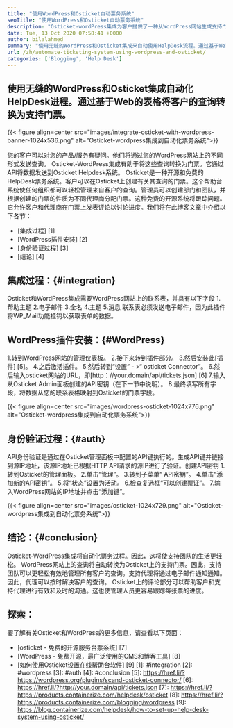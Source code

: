 ```yaml
---
title: "使用WordPress和Osticket自动票务系统" 
seoTitle: "使用WordPress和Osticket自动票务系统" 
description: "Osticket-wordPress集成为客户提供了一种从WordPress网站生成支持门票并从Osticket仪表板进行管理的方法。" 
date: Tue, 13 Oct 2020 07:58:41 +0000
author: bilalahmed
summary: "使用无缝的WordPress和Osticket集成来自动使用HelpDesk流程。通过基于Web的表格将客户的查询转换为支持门票。" 
url: /zh/automate-ticketing-system-using-wordpress-and-osticket/
categories: ['Blogging', 'Help Desk']
---
```


## 使用无缝的WordPress和Osticket集成自动化HelpDesk进程。通过基于Web的表格将客户的查询转换为支持门票。

{{< figure align=center src="images/integrate-osticket-with-wordpress-banner-1024x536.png" alt="Osticket-wordpress集成到自动化票务系统">}}

您的客户可以对您的产品/服务有疑问。他们将通过您的WordPress网站上的不同形式发送查询。 Osticket-WordPress集成有助于将这些查询转换为门票。它通过API将数据发送到Osticket Helpdesk系统。
Osticket是一种开源和免费的HelpDesk票务系统。客户可以在Osticket上创建有关其查询的门票。这个帮助台系统使任何组织都可以轻松管理来自客户的查询。管理员可以创建部门和团队，并根据创建的门票的性质为不同代理商分配门票。这种免费的开源系统将跟踪问题。它允许客户和代理商在门票上发表评论以讨论进度。我们将在此博客文章中介绍以下各节：
  * [集成过程] [1]
  * [WordPress插件安装] [2]
  * [身份验证过程] [3]
  * [结论] [4]

## 集成过程：{#integration}
Osticket和WordPress集成需要WordPress网站上的联系表，并具有以下字段
  1.帮助主题
  2.电子邮件
  3.全名
  4.主题
  5.消息
联系表必须发送电子邮件，因为此插件将WP_Mail功能挂钩以获取表单的数据。

## WordPress插件安装：{#WordPress}
  1.转到WordPress网站的管理仪表板。
  2.接下来转到插件部分。
  3.然后安装此[插件] [5]。
  4.之后激活插件。
  5.然后转到“设置”  - >“ osticket Connector”。
  6.然后输入osticket网站的URL，即[http：//your.domain/api/tickets.json] [6]
  7.输入从Osticket Admin面板创建的API密钥（在下一节中说明）。
  8.最终填写所有字段，将数据从您的联系表格映射到Osticket的门票字段。

{{< figure align=center src="images/wordpress-osticket-1024x776.png" alt="Osticket-wordpress集成到自动化票务系统">}}


## 身份验证过程：{#auth}
API身份验证是通过在Osticket管理面板中配置的API键执行的。生成API键并链接到源IP地址，该源IP地址已根据HTTP API请求的源IP进行了验证。创建API密钥
  1.转到Osticket的管理面板。
  2.单击“管理”。
  3.转到子菜单“ API密钥”。
  4.单击“添加新的API密钥”。
  5.将“状态”设置为活动。
  6.检查复选框“可以创建票证”。
  7.输入WordPress网站的IP地址并点击“添加键”。

{{< figure align=center src="images/osticket-1024x729.png" alt="Osticket-wordpress集成到自动化票务系统">}}


## 结论：{#conclusion}
Osticket-WordPress集成将自动化票务过程。因此，这将使支持团队的生活更轻松。 WordPress网站上的查询将自动转换为Osticket上的支持门票。因此，支持团队可以更轻松有效地管理所有客户的查询。支持代理将通过电子邮件通知通知。因此，代理可以按时解决客户的查询。 Osticket上的评论部分可以帮助客户和支持代理进行有效和及时的沟通。这也使管理人员更容易跟踪每张票的进度。

## 探索：
要了解有关Osticket和WordPress的更多信息，请查看以下页面：
  * [osticket  - 免费的开源服务台票系统] [7]
  * [WordPress  - 免费开源，最广泛使用的CMS和博客工具] [8]
  * [如何使用Osticket设置在线帮助台软件] [9]
[1]: #integration
[2]: #wordpress
[3]: #auth
[4]: #conclusion
[5]: https://href.li/?https://wordpress.org/plugins/scand-osticket-connector/
[6]: https://href.li/?http://your.domain/api/tickets.json
[7]: https://href.li/?https://products.containerize.com/helpdesk/osticket
[8]: https://href.li/?https://products.containerize.com/blogging/wordpress
[9]: https://blog.containerize.com/helpdesk/how-to-set-up-help-desk-system-using-osticket/
